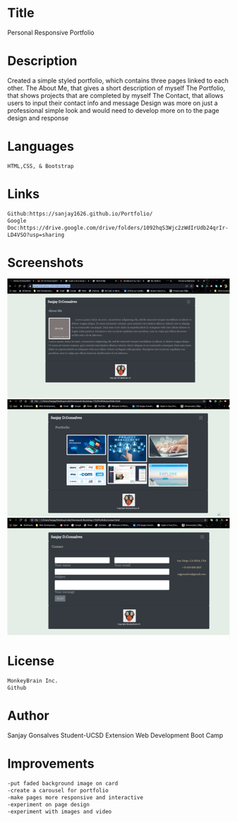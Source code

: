 # Title
Personal Responsive Portfolio

# Description
Created a simple styled portfolio, which contains three pages linked to each other.
The About Me, that gives a short description of myself
The Portfolio, that shows projects that are completed by myself
The Contact, that allows users to input their contact info and message
Design was more on just a professional simple look and would need to develop more on to the page design and response

# Languages
    HTML,CSS, & Bootstrap

# Links
    Github:https://sanjay1626.github.io/Portfolio/
    Google Doc:https://drive.google.com/drive/folders/1092hqS3Wjc2zWdIrUdb24qrIr-LD4VSO?usp=sharing

 # Screenshots   

  ![Screenshot](https://github.com/sanjay1626/Portfolio/blob/main/assests/Images/Screenshot1.jpg)
  ![Screenshot](https://github.com/sanjay1626/Portfolio/blob/main/assests/Images/Screenshot2.jpg)
  ![Screenshot](https://github.com/sanjay1626/Portfolio/blob/main/assests/Images/Screenshot3.jpg)
# License
    MonkeyBrain Inc.
    Github
    

# Author
  Sanjay Gonsalves
  Student-UCSD Extension 
  Web Development Boot Camp

# Improvements
    -put faded background image on card
    -create a carousel for portfolio
    -make pages more responsive and interactive
    -experiment on page design 
    -experiment with images and video
